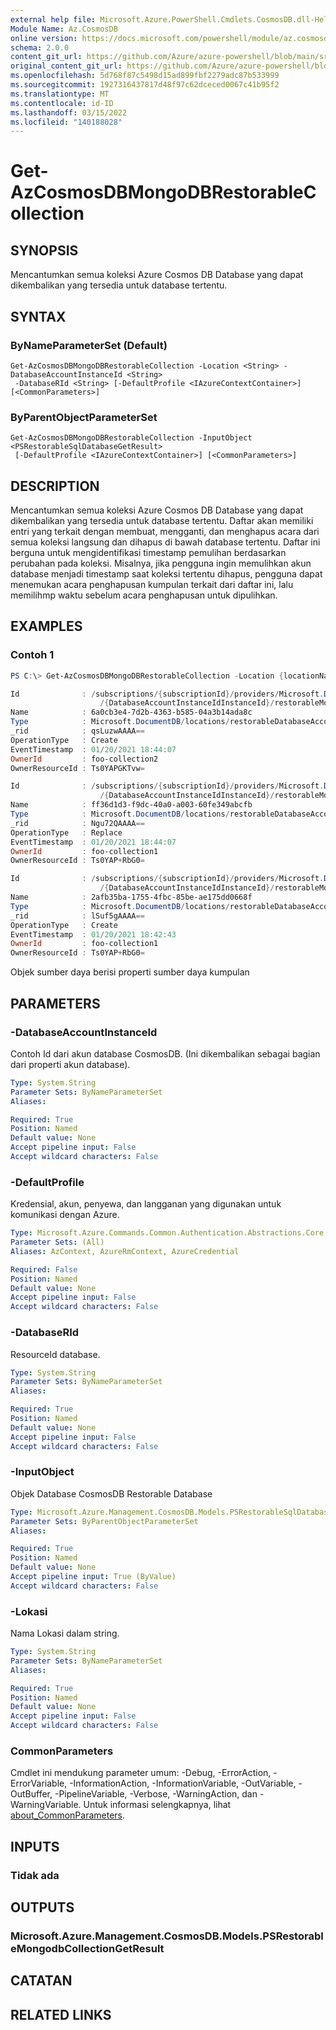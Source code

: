 ```yaml
---
external help file: Microsoft.Azure.PowerShell.Cmdlets.CosmosDB.dll-Help.xml
Module Name: Az.CosmosDB
online version: https://docs.microsoft.com/powershell/module/az.cosmosdb/get-azcosmosdbmongodbrestorablecollection
schema: 2.0.0
content_git_url: https://github.com/Azure/azure-powershell/blob/main/src/CosmosDB/CosmosDB/help/Get-AzCosmosDBMongoDBRestorableCollection.md
original_content_git_url: https://github.com/Azure/azure-powershell/blob/main/src/CosmosDB/CosmosDB/help/Get-AzCosmosDBMongoDBRestorableCollection.md
ms.openlocfilehash: 5d768f87c5498d15ad899fbf2279adc87b533999
ms.sourcegitcommit: 1927316437817d48f97c62dceced0067c41b95f2
ms.translationtype: MT
ms.contentlocale: id-ID
ms.lasthandoff: 03/15/2022
ms.locfileid: "140188028"
---
```

# Get-AzCosmosDBMongoDBRestorableCollection

## SYNOPSIS
Mencantumkan semua koleksi Azure Cosmos DB Database yang dapat dikembalikan yang tersedia untuk database tertentu.

## SYNTAX

### ByNameParameterSet (Default)
```
Get-AzCosmosDBMongoDBRestorableCollection -Location <String> -DatabaseAccountInstanceId <String>
 -DatabaseRId <String> [-DefaultProfile <IAzureContextContainer>] [<CommonParameters>]
```

### ByParentObjectParameterSet
```
Get-AzCosmosDBMongoDBRestorableCollection -InputObject <PSRestorableSqlDatabaseGetResult>
 [-DefaultProfile <IAzureContextContainer>] [<CommonParameters>]
```

## DESCRIPTION
Mencantumkan semua koleksi Azure Cosmos DB Database yang dapat dikembalikan yang tersedia untuk database tertentu.
Daftar akan memiliki entri yang terkait dengan membuat, mengganti, dan menghapus acara dari semua koleksi langsung dan dihapus di bawah database tertentu.
Daftar ini berguna untuk mengidentifikasi timestamp pemulihan berdasarkan perubahan pada koleksi. Misalnya, jika pengguna ingin memulihkan akun database menjadi timestamp saat koleksi tertentu dihapus, pengguna dapat menemukan acara penghapusan kumpulan terkait dari daftar ini, lalu memilihmp waktu sebelum acara penghapusan untuk dipulihkan.

## EXAMPLES

### Contoh 1
```powershell
PS C:\> Get-AzCosmosDBMongoDBRestorableCollection -Location {locationName} -DatabaseAccountInstanceId {DatabaseAccountInstanceIdInstanceId} -DatabaseRId {DatabaseRId}

Id              : /subscriptions/{subscriptionId}/providers/Microsoft.DocumentDB/locations/{locationName}/restorableDatabaseAccounts
                    /{DatabaseAccountInstanceIdInstanceId}/restorableMongoDBCollections/6a0cb3e4-7d2b-4363-b585-04a3b14ada8c
Name            : 6a0cb3e4-7d2b-4363-b585-04a3b14ada8c
Type            : Microsoft.DocumentDB/locations/restorableDatabaseAccounts/restorableMongoDBCollections
_rid            : qsLuzwAAAA==
OperationType   : Create
EventTimestamp  : 01/20/2021 18:44:07
OwnerId         : foo-collection2
OwnerResourceId : Ts0YAPGKTvw=

Id              : /subscriptions/{subscriptionId}/providers/Microsoft.DocumentDB/locations/{locationName}/restorableDatabaseAccounts
                    /{DatabaseAccountInstanceIdInstanceId}/restorableMongoDBCollections/ff36d1d3-f9dc-40a0-a003-60fe349abcfb
Name            : ff36d1d3-f9dc-40a0-a003-60fe349abcfb
Type            : Microsoft.DocumentDB/locations/restorableDatabaseAccounts/restorableMongoDBCollections
_rid            : Ngu72QAAAA==
OperationType   : Replace
EventTimestamp  : 01/20/2021 18:44:07
OwnerId         : foo-collection1
OwnerResourceId : Ts0YAP+RbG0=

Id              : /subscriptions/{subscriptionId}/providers/Microsoft.DocumentDB/locations/{locationName}/restorableDatabaseAccounts
                    /{DatabaseAccountInstanceIdInstanceId}/restorableMongoDBCollections/2afb35ba-1755-4fbc-85be-ae175dd0668f
Name            : 2afb35ba-1755-4fbc-85be-ae175dd0668f
Type            : Microsoft.DocumentDB/locations/restorableDatabaseAccounts/restorableMongoDBCollections
_rid            : lSuf5gAAAA==
OperationType   : Create
EventTimestamp  : 01/20/2021 18:42:43
OwnerId         : foo-collection1
OwnerResourceId : Ts0YAP+RbG0=
```

Objek sumber daya berisi properti sumber daya kumpulan

## PARAMETERS

### -DatabaseAccountInstanceId
Contoh Id dari akun database CosmosDB.
(Ini dikembalikan sebagai bagian dari properti akun database).

```yaml
Type: System.String
Parameter Sets: ByNameParameterSet
Aliases:

Required: True
Position: Named
Default value: None
Accept pipeline input: False
Accept wildcard characters: False
```

### -DefaultProfile
Kredensial, akun, penyewa, dan langganan yang digunakan untuk komunikasi dengan Azure.

```yaml
Type: Microsoft.Azure.Commands.Common.Authentication.Abstractions.Core.IAzureContextContainer
Parameter Sets: (All)
Aliases: AzContext, AzureRmContext, AzureCredential

Required: False
Position: Named
Default value: None
Accept pipeline input: False
Accept wildcard characters: False
```

### -DatabaseRId
ResourceId database.

```yaml
Type: System.String
Parameter Sets: ByNameParameterSet
Aliases:

Required: True
Position: Named
Default value: None
Accept pipeline input: False
Accept wildcard characters: False
```

### -InputObject
Objek Database CosmosDB Restorable Database

```yaml
Type: Microsoft.Azure.Management.CosmosDB.Models.PSRestorableSqlDatabaseGetResult
Parameter Sets: ByParentObjectParameterSet
Aliases:

Required: True
Position: Named
Default value: None
Accept pipeline input: True (ByValue)
Accept wildcard characters: False
```

### -Lokasi
Nama Lokasi dalam string.

```yaml
Type: System.String
Parameter Sets: ByNameParameterSet
Aliases:

Required: True
Position: Named
Default value: None
Accept pipeline input: False
Accept wildcard characters: False
```

### CommonParameters
Cmdlet ini mendukung parameter umum: -Debug, -ErrorAction, -ErrorVariable, -InformationAction, -InformationVariable, -OutVariable, -OutBuffer, -PipelineVariable, -Verbose, -WarningAction, dan -WarningVariable. Untuk informasi selengkapnya, lihat [about_CommonParameters](http://go.microsoft.com/fwlink/?LinkID=113216).

## INPUTS

### Tidak ada

## OUTPUTS

### Microsoft.Azure.Management.CosmosDB.Models.PSRestorableMongodbCollectionGetResult

## CATATAN

## RELATED LINKS

